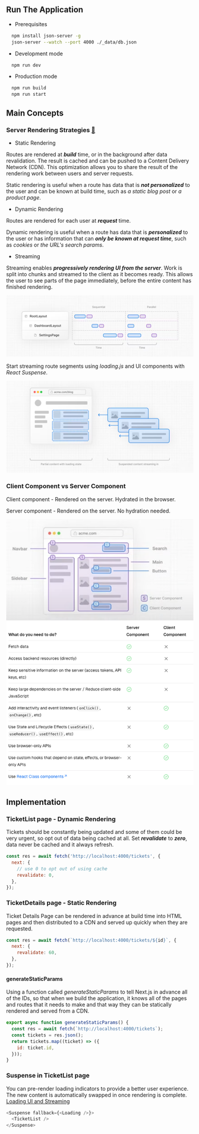 ## Run The Application

- Prerequisites

```bash
  npm install json-server -g
  json-server --watch --port 4000 ./_data/db.json
```

- Development mode

```bash
  npm run dev
```

- Production mode

```bash
  npm run build
  npm run start
```

## Main Concepts

### Server Rendering Strategies [🔗](https://nextjs.org/docs/app/building-your-application/rendering/server-components#server-rendering-strategies)

- Static Rendering

Routes are rendered at **_build_** time, or in the background after data revalidation. The result is cached and can be pushed to a Content Delivery Network (CDN). This optimization allows you to share the result of the rendering work between users and server requests.

Static rendering is useful when a route has data that is **_not personalized_** to the user and can be known at build time, such as _a static blog post_ or _a product page_.

- Dynamic Rendering

Routes are rendered for each user at **_request_** time.

Dynamic rendering is useful when a route has data that is **_personalized_** to the user or has information that can **_only be known at request time_**, such as _cookies_ or _the URL's search params_.

- Streaming

Streaming enables **_progressively rendering UI from the server_**. Work is split into chunks and streamed to the client as it becomes ready. This allows the user to see parts of the page immediately, before the entire content has finished rendering.

![alt text](./public/image.png)

Start streaming route segments using _loading.js_ and UI components with _React Suspense_.

![alt text](./public/image-1.png)

### Client Component vs Server Component

Client component - Rendered on the server. Hydrated in the browser.

Server component - Rendered on the server. No hydration needed.

![alt text](./public/image-2.png)
![alt text](./public/image-3.png)

## Implementation

### TicketList page - Dynamic Rendering

Tickets should be constantly being updated and some of them could be very urgent, so opt out of data being cached at all. Set **_revalidate_** to **_zero_**, data never be cached and it always refresh.

```js
const res = await fetch('http://localhost:4000/tickets', {
  next: {
    // use 0 to opt out of using cache
    revalidate: 0,
  },
});
```

### TicketDetails page - Static Rendering

Ticket Details Page can be rendered in advance at build time into HTML pages and then distributed to a CDN and served up quickly when they are requested.

```js
const res = await fetch(`http://localhost:4000/tickets/${id}`, {
  next: {
    revalidate: 60,
  },
});
```

#### generateStaticParams

Using a function called _generateStaticParams_ to tell Next.js in advance all of the IDs, so that when we build the application, it knows all of the pages and routes that it needs to make and that way they can be statically rendered and served from a CDN.

```js
export async function generateStaticParams() {
  const res = await fetch(`http://localhost:4000/tickets`);
  const tickets = res.json();
  return tickets.map((ticket) => ({
    id: ticket.id,
  }));
}
```

### Suspense in TicketList page

You can pre-render loading indicators to provide a better user experience. The new content is automatically swapped in once rendering is complete. [Loading UI and Streaming](https://nextjs.org/docs/app/building-your-application/routing/loading-ui-and-streaming)

```js
<Suspense fallback={<Loading />}>
  <TicketList />
</Suspense>
```
